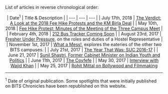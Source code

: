 <!-- TITLE: General News-->
<!-- SUBTITLE: News updates on what's happening on campus, as well as in the world outside. -->

List of articles in reverse chronological order:

<center>

| Date<sup>1</sup> | Title & Description |
| --- | --- | --- |
| July 17th, 2018 | [The Verdict: A Look at the 2018 Fee Hike Protests and the KM Birla Deal](/news/general/2018-protest-and-deal) |
| May 10th, 2018 | [Fee Hike Protest: Minutes of the Meeting of the Three Campus Meet](/news/general/2018-fee-hike-directors-meet-minutes)  |
| February 4th, 2018 | [212 Bus Tracker Coming Soon](/news/general/212-tracker-soon) |
| August 23rd, 2017 | [Fresher Under Pressure](/news/general/2017-hrep-elections), on the roles and duties of a Hostel Representative |
| November 1st, 2017 | [What a Mess!](/news/general/mess-other-campuses), explores the eateries of the other two BITS campuses. | 
| July 21st, 2017  | [The Year That Was: SUC 2016-17](/news/general/suc-2016-17) |
| June 21, 2017 | [Sunil Shastri, Former Cabinet Minister on Indian Youth and Politics](/news/general/2017-sunil-shastri-on-youth) |
| June 11th, 2017 | [The Covfefe](/news/general/2017-animal-cruelty-law) |
| May 30, 2017 | [Interview with Wajid Khan](/news/general/2017-wajid-khan-interview) |
| May 25, 2017 | [Rohit Mittal on Bollywood and Filmmaking](/news/general/2017-rohit-mittal-interview)


</center>

-----

<sup>1</sup> Date of original publication. Some spotlights that were initially published on BITS Chronicles have been republished on this website.  